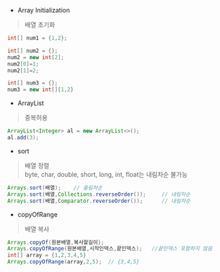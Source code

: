 * Array Initialization
> 배열 초기화
```Java
int[] num1 = {1,2};

int[] num2 = {};
num2 = new int[2];
num2[0]=1;
num2[1]=2;

int[] num3 = {};
num3 = new int[]{1,2}
```

* ArrayList  
> 중복허용
```Java
ArrayList<Integer> al = new ArrayList<>();
al.add(3);
```

* sort 
> 배열 정렬  
> byte, char, double, short, long, int, float는 내림차순 불가능
  ```Java
  Arrays.sort(배열);    // 올림차순
  Arrays.sort(배열,Collections.reverseOrder());     // 내림차순
  Arrays.sort(배열,Comparator.reverseOrder());      // 내림차순
  ```
  
  * copyOfRange  
  > 배열 복사
  ```Java
  Arrays.copyOf(원본배열,복사할길이);
  Arrays.copyOfRange(원본배열,시작인덱스,끝인덱스);   //끝인덱스 포함하지 않음
  int[] array = {1,2,3,4,5}
  Arrays.copyOfRange(array,2,5);  // {3,4,5}    
  ```
  

